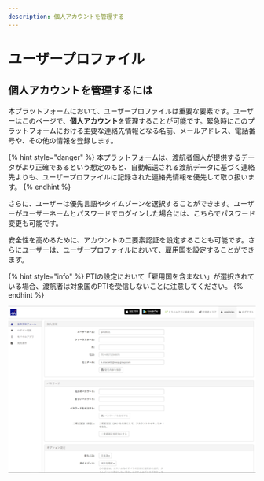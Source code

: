 ```yaml
---
description: 個人アカウントを管理する
---
```


# ユーザープロファイル

## 個人アカウントを管理するには

本プラットフォームにおいて、ユーザープロファイルは重要な要素です。ユーザーはこのページで、**個人アカウント**を管理することが可能です。緊急時にこのプラットフォームにおける主要な連絡先情報となる名前、メールアドレス、電話番号や、その他の情報を登録します。

{% hint style="danger" %}
本プラットフォームは、渡航者個人が提供するデータがより正確であるという想定のもと、自動転送される渡航データに基づく連絡先よりも、ユーザープロファイルに記録された連絡先情報を優先して取り扱います。
{% endhint %}

さらに、ユーザーは優先言語やタイムゾーンを選択することができます。ユーザーがユーザーネームとパスワードでログインした場合には、こちらでパスワード変更も可能です。

安全性を高めるために、アカウントの二要素認証を設定することも可能です。さらにユーザーは、ユーザープロファイルにおいて、雇用国を設定することができます。

{% hint style="info" %}
PTIの設定において「雇用国を含まない」が選択されている場合、渡航者は対象国のPTIを受信しないことに注意してください。
{% endhint %}

![](../.gitbook/assets/user-profile%20%285%29.jpg)

